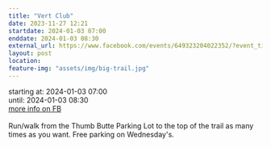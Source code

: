 ```yaml
---
title: "Vert Club"
date: 2023-11-27 12:21
startdate: 2024-01-03 07:00
enddate: 2024-01-03 08:30
external_url: https://www.facebook.com/events/649323204022352/?event_time_id=649324597355546
layout: post
location: 
feature-img: "assets/img/big-trail.jpg"
---
```


starting at: 2024-01-03 07:00<br>until: 2024-01-03 08:30<br><a href="https://www.facebook.com/events/649323204022352/?event_time_id=649324597355546">more info on FB</a><br><br>Run/walk from the Thumb Butte Parking Lot to the top of the trail as many times as you want.  Free parking on Wednesday's.<br>
  <br>
  
